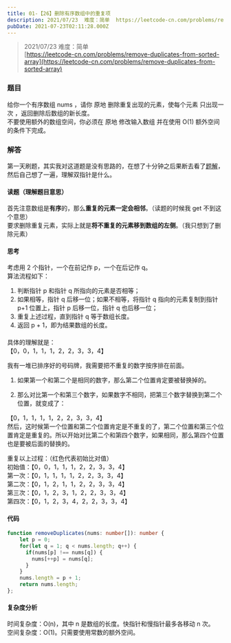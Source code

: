 ```yaml
---
title: 01-【26】删除有序数组中的重复项
description: 2021/07/23  难度：简单  https://leetcode-cn.com/problems/remove-duplicates-from-sorted-array题目给你一个有序数组 nums ，请你 原地 删除重复出现的元素，使每个元素 只出现一次 ，返回删除后数组的新长度。不要...
pubDate: 2021-07-23T02:11:28.000Z
---
```


> 2021/07/23  难度：简单  
> [https://leetcode-cn.com/problems/remove-duplicates-from-sorted-array](https://leetcode-cn.com/problems/remove-duplicates-from-sorted-array)


### 题目
给你一个有序数组 nums ，请你 原地 删除重复出现的元素，使每个元素 只出现一次 ，返回删除后数组的新长度。<br />不要使用额外的数组空间，你必须在 原地 修改输入数组 并在使用 O(1) 额外空间的条件下完成。


### 解答
第一天刷题，其实我对这道题是没有思路的，在想了十分钟之后果断去看了[题解](https://leetcode-cn.com/problems/remove-duplicates-from-sorted-array/solution/shuang-zhi-zhen-shan-chu-zhong-fu-xiang-dai-you-hu/)，然后自己想了一遍，理解双指针是什么。


#### 读题（理解题目意思）
首先注意数组是**有序**的，那么**重复的元素一定会相邻**。（读题的时候我 get 不到这个意思）<br />要求删除重复元素，实际上就是**将不重复的元素移到数组的左侧**。（我只想到了删除元素）


#### 思考
考虑用 2 个指针，一个在前记作 p，一个在后记作 q。<br />算法流程如下：

1. 判断指针 p 和指针 q 所指向的元素是否相等；
2. 如果相等，指针 q 后移一位；如果不相等，将指针 q 指向的元素复制到指针 p+1 位置上，指针 p 后移一位，指针 q 也后移一位；
3. 重复上述过程，直到指针 q 等于数组长度。
4. 返回 p + 1，即为结果数组的长度。

#### 
具体的理解就是：<br />【0，0，1，1，1，2，2，3，3，4】

我有一堆已排序好的号码牌，我需要把不重复的数字按序排在前面。

1. 如果第一个和第二个是相同的数字，那么第二个位置肯定要被替换掉的。

2. 那么对比第一个和第三个数字，如果数字不相同，把第三个数字替换到第二个位置，就变成了：

【0，1，1，1，1，2，2，3，3，4】<br />然后，这时候第一个位置和第二个位置肯定是不重复的了，第二个位置和第三个位置肯定是重复的。所以开始对比第二个和第四个数字，如果相同，那么第四个位置也是要被后面的替换的。

重复以上过程：（红色代表初始比对值）<br />初始值：【0，0，1，1，1，2，2，3，3，4】<br />第一次：【0，1，1，1，1，2，2，3，3，4】<br />第二次：【0，1，2，1，1，2，2，3，3，4】<br />第三次：【0，1，2，3，1，2，2，3，3，4】<br />第四次：【0，1，2，3，4，2，2，3，3，4】


#### 代码
```typescript
function removeDuplicates(nums: number[]): number {
    let p = 0;
    for(let q = 1; q < nums.length; q++) {
      if(nums[p] !== nums[q]) {
        nums[++p] = nums[q];
      }
    }
    nums.length = p + 1;
    return nums.length;
};
```


#### 复杂度分析
时间复杂度：O(n)，其中 n 是数组的长度。快指针和慢指针最多各移动 n 次。<br />空间复杂度：O(1)。只需要使用常数的额外空间。


